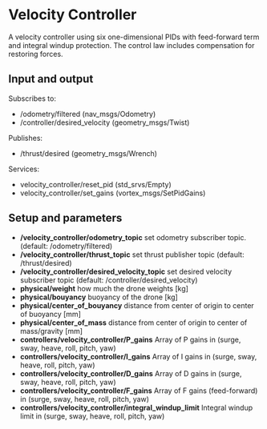 # Velocity Controller

A velocity controller using six one-dimensional PIDs with feed-forward term and integral windup protection. The control law includes compensation for restoring forces. 

## Input and output

Subscribes to:
* /odometry/filtered (nav_msgs/Odometry)
* /controller/desired_velocity (geometry_msgs/Twist)

Publishes:
* /thrust/desired (geometry_msgs/Wrench)

Services:
* velocity_controller/reset_pid (std_srvs/Empty)
* velocity_controller/set_gains (vortex_msgs/SetPidGains)

## Setup and parameters

* __/velocity_controller/odometry_topic__ set odometry subscriber topic. (default: /odometry/filtered)
* __/velocity_controller/thrust_topic__ set thrust publisher topic (default: /thrust/desired)
* __/velocity_controller/desired_velocity_topic__ set desired velocity subscriber topic (default: /controller/desired_velocity)
* __physical/weight__ how much the drone weights [kg]
* __physical/bouyancy__ buoyancy of the drone [kg]
* __physical/center_of_bouyancy__ distance from center of origin to center of buoyancy [mm]
* __physical/center_of_mass__ distance from center of origin to center of mass/gravity [mm]
* __controllers/velocity_controller/P_gains__ Array of P gains in (surge, sway, heave, roll, pitch, yaw)
* __controllers/velocity_controller/I_gains__ Array of I gains in (surge, sway, heave, roll, pitch, yaw)
* __controllers/velocity_controller/D_gains__ Array of D gains in (surge, sway, heave, roll, pitch, yaw)
* __controllers/velocity_controller/F_gains__ Array of F gains (feed-forward) in (surge, sway, heave, roll, pitch, yaw)
* __controllers/velocity_controller/integral_windup_limit__ Integral windup limit in (surge, sway, heave, roll, pitch, yaw)
